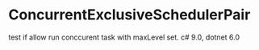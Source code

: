 ﻿# ConcurrentExclusiveSchedulerPair
test if allow run conccurent task with maxLevel set. c# 9.0,  dotnet 6.0